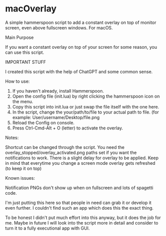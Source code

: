 # macOverlay
A simple hammerspoon script to add a constant overlay on top of monitor screen, even above fullscreen windows. For macOS.

Main Purpose

If you want a constant overlay on top of your screen for some reason, you can use this script.

IMPORTANT STUFF

I created this script with the help of ChatGPT and some common sense.

How to use:

1. If you haven't already, install Hammerspoon.
2. Open the config file (init.lua) by right clicking the hammerspoon icon on the menu.
3. Copy this script into init.lua or just swap the file itself with the one here.
4. In the script, change the your/path/to/file to your actual path to file. (for example: User/username/Desktop/file.png
5. Reload the Config on console.
6. Press Ctrl-Cmd-Alt + O (letter) to activate the overlay.

Notes:
 
Shortcut can be changed through the script. You need the overlay_stopped/overlay_activated.png paths set if you want the notifications to work.
There is a slight delay for overlay to be applied. Keep in mind that everytime you change a screen mode overlay gets refreshed (to keep it on top)

Known issues:

Notification PNGs don't show up when on fullscreen and lots of spagetti code.


I'm just putting this here so that people in need can grab it or develop it even further. I couldn't find such an app which does this the exact thing.

To be honest I didn't put much effort into this anyway, but it does the job for me. Maybe in future I will look into the script more in detail and consider to turn it to a fully executional app with GUI.

